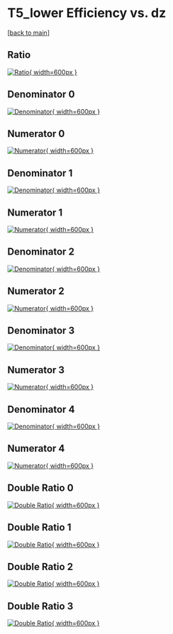 # T5_lower Efficiency vs. dz

[[back to main](./)]



## Ratio

[![Ratio](../mtv/var/T5_lower_xtr_321_-1_eff_dz.png){ width=600px }](../mtv/var/T5_lower_xtr_321_-1_eff_dz.pdf)

## Denominator 0

[![Denominator](../mtv/den/T5_lower_xtr_321_-1_eff_dz_den0.png){ width=600px }](../mtv/den/T5_lower_xtr_321_-1_eff_dz_den0.pdf)

## Numerator 0

[![Numerator](../mtv/num/T5_lower_xtr_321_-1_eff_dz_num0.png){ width=600px }](../mtv/num/T5_lower_xtr_321_-1_eff_dz_num0.pdf)

## Denominator 1

[![Denominator](../mtv/den/T5_lower_xtr_321_-1_eff_dz_den1.png){ width=600px }](../mtv/den/T5_lower_xtr_321_-1_eff_dz_den1.pdf)

## Numerator 1

[![Numerator](../mtv/num/T5_lower_xtr_321_-1_eff_dz_num1.png){ width=600px }](../mtv/num/T5_lower_xtr_321_-1_eff_dz_num1.pdf)

## Denominator 2

[![Denominator](../mtv/den/T5_lower_xtr_321_-1_eff_dz_den2.png){ width=600px }](../mtv/den/T5_lower_xtr_321_-1_eff_dz_den2.pdf)

## Numerator 2

[![Numerator](../mtv/num/T5_lower_xtr_321_-1_eff_dz_num2.png){ width=600px }](../mtv/num/T5_lower_xtr_321_-1_eff_dz_num2.pdf)

## Denominator 3

[![Denominator](../mtv/den/T5_lower_xtr_321_-1_eff_dz_den3.png){ width=600px }](../mtv/den/T5_lower_xtr_321_-1_eff_dz_den3.pdf)

## Numerator 3

[![Numerator](../mtv/num/T5_lower_xtr_321_-1_eff_dz_num3.png){ width=600px }](../mtv/num/T5_lower_xtr_321_-1_eff_dz_num3.pdf)

## Denominator 4

[![Denominator](../mtv/den/T5_lower_xtr_321_-1_eff_dz_den4.png){ width=600px }](../mtv/den/T5_lower_xtr_321_-1_eff_dz_den4.pdf)

## Numerator 4

[![Numerator](../mtv/num/T5_lower_xtr_321_-1_eff_dz_num4.png){ width=600px }](../mtv/num/T5_lower_xtr_321_-1_eff_dz_num4.pdf)

## Double Ratio 0

[![Double Ratio](../mtv/ratio/T5_lower_xtr_321_-1_eff_dz_ratio0.png){ width=600px }](../mtv/ratio/T5_lower_xtr_321_-1_eff_dz_ratio0.pdf)

## Double Ratio 1

[![Double Ratio](../mtv/ratio/T5_lower_xtr_321_-1_eff_dz_ratio1.png){ width=600px }](../mtv/ratio/T5_lower_xtr_321_-1_eff_dz_ratio1.pdf)

## Double Ratio 2

[![Double Ratio](../mtv/ratio/T5_lower_xtr_321_-1_eff_dz_ratio2.png){ width=600px }](../mtv/ratio/T5_lower_xtr_321_-1_eff_dz_ratio2.pdf)

## Double Ratio 3

[![Double Ratio](../mtv/ratio/T5_lower_xtr_321_-1_eff_dz_ratio3.png){ width=600px }](../mtv/ratio/T5_lower_xtr_321_-1_eff_dz_ratio3.pdf)

